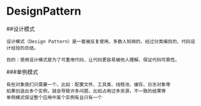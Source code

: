 # DesignPattern
##设计模式
    
    设计模式（Design Pattern）是一套被反复使用、多数人知晓的、经过分类编目的、代码设计经验的总结。
    
    目的：使用设计模式是为了可重用代码、让代码更容易被他人理解、保证代码可靠性。
    
###单例模式
    
    有些对象我们只需要一个，比如：配置文件、工具类、线程池、缓存、日志对象等
    如果创造出多个实例，就会导致许多问题，比如占用过多资源，不一致的结果等
    单例模式保证整个应用中某个实例有且只有一个
